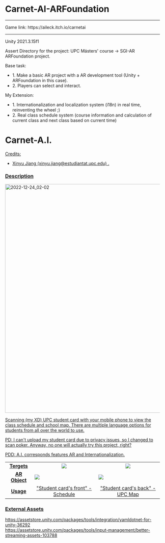 # Carnet-AI-ARFoundation
<hr>
Game link: https://aileck.itch.io/carnetai
<hr>
Unity 2021.3.15f1

Assert Directory for the project: UPC Másters' course -> SGI-AR ARFoundation project.

Base task:
<ul>
<li>1. Make a basic AR project with a AR development tool (Unity + ARFoundation in this case).</li>
<li>2. Players can select and interact.</li>
</ul>

My Extension:
<ul>
<li>1. Internationalization and localization system (i18n) in real time, reinventing the wheel ;) </li>
<li>2. Real class schedule system (course information and calculation of current class and next class based on current time)</li>
</ul>

<h1>Carnet-A.I.</h1>
<u>
Credits:
<ul>
<li>Xinyu Jiang (xinyu.jiang@estudiantat.upc.edu) .</li>
</ul>

<h3>Description</h3>
  <img width="745" alt="2022-12-24_02-02" src="https://user-images.githubusercontent.com/61742408/209434739-df75918d-7de2-47cf-973b-d500dcf43d69.png">
<p>Scanning (my XD) UPC student card with your mobile phone to view the class schedule and school map. There are multiple language options for students from all over the world to use. </p>
<p>PD: I can't upload my student card due to privacy issues, so I changed to scan poker. Anyway, no one will actually try this project, right?</p>
<p>PDD: A.I. corresponds features AR and Internationalization.</p>

<table>
  <tr>
     <td  align=center><b>Tergets</b></td>
        <td align=center><img  src="https://user-images.githubusercontent.com/61742408/209436013-c66d4c6b-7ddf-4113-8d60-08107a6fbb00.png"> </td>
        <td align=center> <img src="https://user-images.githubusercontent.com/61742408/209436083-fa43be7c-03a5-4ba0-9517-d241490b84de.png"> </td>
     </tr>
    <tr>
     <td  align=center><b>AR Object</b></td>
        <td> <img src="https://user-images.githubusercontent.com/61742408/209436233-d56d3ae6-faea-47f8-bb1f-36bf035e4486.png"> </td>
        <td> <img src="https://user-images.githubusercontent.com/61742408/209436248-7c135f73-c791-4a25-967f-b7720b882fa2.png"> </td>
     </tr>
       <td  align=center><b>Usage</b></td>
        <td  align=center> "Student card's front" - Schedule</td>
        <td  align=center> "Student card's back" - UPC Map</td>
     </tr>
  
</table>
<h3>External Assets</h3>
https://assetstore.unity.com/packages/tools/integration/yamldotnet-for-unity-36292 <br>
https://assetstore.unity.com/packages/tools/input-management/better-streaming-assets-103788 <br>


